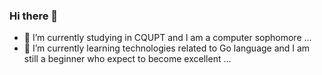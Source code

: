 ### Hi there 👋
- 🔭 I’m currently studying in CQUPT and I am a computer sophomore ...
- 🌱 I’m currently learning technologies related to Go language and I am still a beginner who expect to become excellent ...

<!--
**TechWzy/TechWzy** is a ✨ _special_ ✨ repository because its `README.md` (this file) appears on your GitHub profile.

Here are some ideas to get you started:

- 🔭 I’m currently studying in CQUPT and I am a computer sophomore ...
- 🌱 I’m currently learning technologies related to Go language and I am still a beginner who expect to become excellent ...
- 👯 I’m looking to collaborate on ...
- 🤔 I’m looking for help with ...
- 💬 Ask me about ...
- 📫 How to reach me: ...
- 😄 Pronouns: ...
- ⚡ Fun fact: ...
-->
